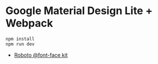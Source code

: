 # Google Material Design Lite + Webpack

```
npm install
npm run dev
```

* [Roboto @font-face kit](https://github.com/FontFaceKit/roboto)
